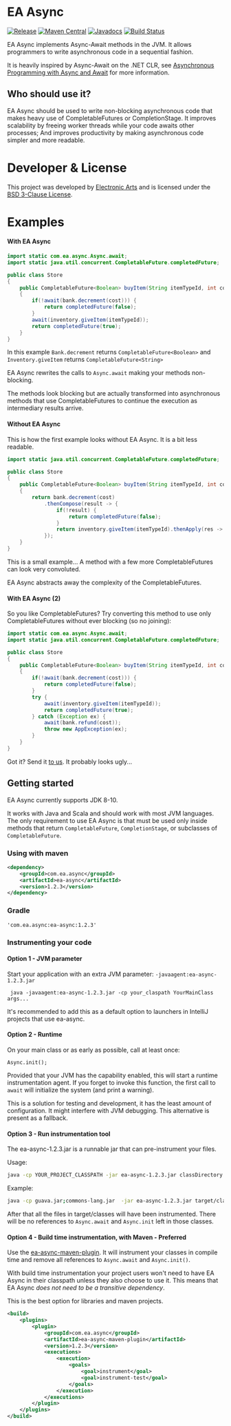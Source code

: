 EA Async
============

[![Release](https://img.shields.io/github/release/electronicarts/ea-async.svg)](https://github.com/electronicarts/ea-async/releases)
[![Maven Central](https://img.shields.io/maven-central/v/com.ea.async/ea-async-parent.svg)](http://repo1.maven.org/maven2/com/ea/async/)
[![Javadocs](https://img.shields.io/maven-central/v/com.ea.async/ea-async.svg?label=Javadocs)](http://www.javadoc.io/doc/com.ea.async/ea-async)
[![Build Status](https://img.shields.io/travis/electronicarts/ea-async.svg)](https://travis-ci.org/electronicarts/ea-async)

EA Async implements Async-Await methods in the JVM.
It allows programmers to write asynchronous code in a sequential fashion.

It is heavily inspired by Async-Await on the .NET CLR, see [Asynchronous Programming with Async and Await](https://msdn.microsoft.com/en-us/library/hh191443.aspx) for more information.

Who should use it?
------

EA Async should be used to write non-blocking asynchronous code that makes heavy use of CompletableFutures or CompletionStage.
It improves scalability by freeing worker threads while your code awaits other processes;
And improves productivity by making asynchronous code simpler and more readable.

Developer & License
======
This project was developed by [Electronic Arts](http://www.ea.com) and is licensed under the [BSD 3-Clause License](LICENSE).

Examples
=======
#### With EA Async

```java
import static com.ea.async.Async.await;
import static java.util.concurrent.CompletableFuture.completedFuture;

public class Store
{
    public CompletableFuture<Boolean> buyItem(String itemTypeId, int cost)
    {
        if(!await(bank.decrement(cost))) {
            return completedFuture(false);
        }
        await(inventory.giveItem(itemTypeId));
        return completedFuture(true);
    }
}
```
In this example `Bank.decrement` returns `CompletableFuture<Boolean>` and `Inventory.giveItem` returns `CompletableFuture<String>`

EA Async rewrites the calls to `Async.await` making your methods non-blocking.

The methods look blocking but are actually transformed into asynchronous methods that use
CompletableFutures to continue the execution as intermediary results arrive.

#### Without EA Async

This is how the first example looks without EA Async. It is a bit less readable.

```java
import static java.util.concurrent.CompletableFuture.completedFuture;

public class Store
{
    public CompletableFuture<Boolean> buyItem(String itemTypeId, int cost)
    {
        return bank.decrement(cost)
            .thenCompose(result -> {
                if(!result) {
                    return completedFuture(false);
                }
                return inventory.giveItem(itemTypeId).thenApply(res -> true);
            });
    }
}
```
This is a small example... A method with a few more CompletableFutures can look very convoluted.

EA Async abstracts away the complexity of the CompletableFutures.

#### With EA Async (2)

So you like CompletableFutures?
Try converting this method to use only CompletableFutures without ever blocking (so no joining):

```java
import static com.ea.async.Async.await;
import static java.util.concurrent.CompletableFuture.completedFuture;

public class Store
{
    public CompletableFuture<Boolean> buyItem(String itemTypeId, int cost)
    {
        if(!await(bank.decrement(cost))) {
            return completedFuture(false);
        }
        try {
            await(inventory.giveItem(itemTypeId));
            return completedFuture(true);
        } catch (Exception ex) {
            await(bank.refund(cost));
            throw new AppException(ex);
        }
    }
}
```

Got it? Send it [to us](https://github.com/electronicarts/ea-async/issues/new). It probably looks ugly...

Getting started
---------------

EA Async currently supports JDK 8-10.

It works with Java and Scala and should work with most JVM languages.
The only requirement to use EA Async is that must be used only inside methods that return `CompletableFuture`, `CompletionStage`, or subclasses of `CompletableFuture`.

### Using with maven

```xml
<dependency>
    <groupId>com.ea.async</groupId>
    <artifactId>ea-async</artifactId>
    <version>1.2.3</version>
</dependency>
```

### Gradle

```
'com.ea.async:ea-async:1.2.3'
```

### Instrumenting your code

#### Option 1 - JVM parameter

Start your application with an extra JVM parameter: `-javaagent:ea-async-1.2.3.jar`
```
 java -javaagent:ea-async-1.2.3.jar -cp your_claspath YourMainClass args...
```

It's recommended to add this as a default option to launchers in IntelliJ projects that use ea-async.

#### Option 2 - Runtime
On your main class or as early as possible, call at least once:
```
Async.init();
```
Provided that your JVM has the capability enabled, this will start a runtime instrumentation agent.
If you forget to invoke this function, the first call to `await` will initialize the system (and print a warning).

This is a solution for testing and development, it has the least amount of configuration.
It might interfere with JVM debugging. This alternative is present as a fallback.

#### Option 3 - Run instrumentation tool

The ea-async-1.2.3.jar is a runnable jar that can pre-instrument your files.

Usage:

```bash
java -cp YOUR_PROJECT_CLASSPATH -jar ea-async-1.2.3.jar classDirectory
```

Example:

```bash
java -cp guava.jar;commons-lang.jar  -jar ea-async-1.2.3.jar target/classes
```

After that all the files in target/classes will have been instrumented.
There will be no references to `Async.await` and `Async.init` left in those classes.


#### Option 4 - Build time instrumentation, with Maven - Preferred

Use the [ea-async-maven-plugin](maven-plugin). It will instrument your classes in compile time and
remove all references to `Async.await` and `Async.init()`.

With build time instrumentation your project users won't need to have EA Async in their classpath unless they also choose to use it.
This means that EA Async <i>does not need to be a transitive dependency</i>.

This is the best option for libraries and maven projects.

```xml
<build>
    <plugins>
        <plugin>
            <groupId>com.ea.async</groupId>
            <artifactId>ea-async-maven-plugin</artifactId>
            <version>1.2.3</version>
            <executions>
                <execution>
                    <goals>
                        <goal>instrument</goal>
                        <goal>instrument-test</goal>
                    </goals>
                </execution>
            </executions>
        </plugin>
    </plugins>
</build>
```

